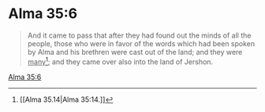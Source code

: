 # Alma 35:6

> And it came to pass that after they had found out the minds of all the people, those who were in favor of the words which had been spoken by Alma and his brethren were cast out of the land; and they were <u>many</u>[^a]; and they came over also into the land of Jershon.

[Alma 35:6](https://www.churchofjesuschrist.org/study/scriptures/bofm/alma/35?lang=eng&id=p6#p6)


[^a]: [[Alma 35.14|Alma 35:14.]]
